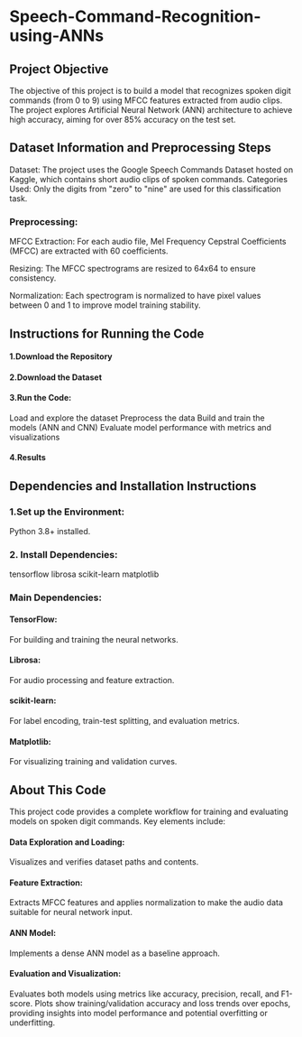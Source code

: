 # Speech-Command-Recognition-using-ANNs
## Project Objective

The objective of this project is to build a model that recognizes spoken digit commands (from 0 to 9) using MFCC features extracted from audio clips. The project explores Artificial Neural Network (ANN) architecture to achieve high accuracy, aiming for over 85% accuracy on the test set.

## Dataset Information and Preprocessing Steps

Dataset: The project uses the Google Speech Commands Dataset hosted on Kaggle, which contains short audio clips of spoken commands.
Categories Used: Only the digits from "zero" to "nine" are used for this classification task.
### Preprocessing:
MFCC Extraction: For each audio file, Mel Frequency Cepstral Coefficients (MFCC) are extracted with 60 coefficients.

Resizing: The MFCC spectrograms are resized to 64x64 to ensure consistency.

Normalization: Each spectrogram is normalized to have pixel values between 0 and 1 to improve model training stability.

## Instructions for Running the Code
#### 1.Download the Repository
#### 2.Download the Dataset
#### 3.Run the Code:
Load and explore the dataset
Preprocess the data
Build and train the models (ANN and CNN)
Evaluate model performance with metrics and visualizations
#### 4.Results

## Dependencies and Installation Instructions
### 1.Set up the Environment:
Python 3.8+ installed.

### 2. Install Dependencies:
tensorflow 
librosa 
scikit-learn
matplotlib

### Main Dependencies:
#### TensorFlow:
For building and training the neural networks.
#### Librosa:
For audio processing and feature extraction.
#### scikit-learn: 
For label encoding, train-test splitting, and evaluation metrics.
#### Matplotlib: 
For visualizing training and validation curves.

## About This Code
This project code provides a complete workflow for training and evaluating models on spoken digit commands. Key elements include:
#### Data Exploration and Loading:
Visualizes and verifies dataset paths and contents.
#### Feature Extraction: 
Extracts MFCC features and applies normalization to make the audio data suitable for neural network input.
#### ANN Model: 
Implements a dense ANN model as a baseline approach.
#### Evaluation and Visualization: 
Evaluates both models using metrics like accuracy, precision, recall, and F1-score. Plots show training/validation accuracy and loss trends over epochs, providing insights into model performance and potential overfitting or underfitting.

